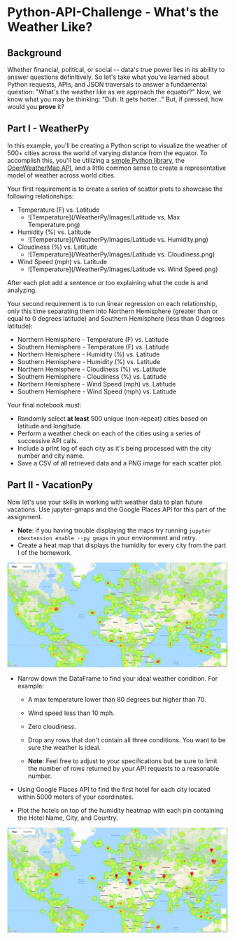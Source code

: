 # Python-API-Challenge - What's the Weather Like?

## Background

Whether financial, political, or social -- data's true power lies in its ability to answer questions definitively. So let's take what you've learned about Python requests, APIs, and JSON traversals to answer a fundamental question: "What's the weather like as we approach the equator?"
Now, we know what you may be thinking: "Duh. It gets hotter..."
But, if pressed, how would you **prove** it?

## Part I - WeatherPy

In this example, you'll be creating a Python script to visualize the weather of 500+ cities across the world of varying distance from the equator. To accomplish this, you'll be utilizing a [simple Python library](https://pypi.python.org/pypi/citipy), the [OpenWeatherMap API](https://openweathermap.org/api), and a little common sense to create a representative model of weather across world cities.

Your first requirement is to create a series of scatter plots to showcase the following relationships:

* Temperature (F) vs. Latitude
	* ![Temperature](/WeatherPy/Images/Latitude vs. Max Temperature.png)
* Humidity (%) vs. Latitude
	* ![Temperature](/WeatherPy/Images/Latitude vs. Humidity.png)
* Cloudiness (%) vs. Latitude
	* ![Temperature](/WeatherPy/Images/Latitude vs. Cloudiness.png)
* Wind Speed (mph) vs. Latitude
	* ![Temperature](/WeatherPy/Images/Latitude vs. Wind Speed.png)

After each plot add a sentence or too explaining what the code is and analyzing.

Your second requirement is to run linear regression on each relationship, only this time separating them into Northern Hemisphere (greater than or equal to 0 degrees latitude) and Southern Hemisphere (less than 0 degrees latitude):

* Northern Hemisphere - Temperature (F) vs. Latitude
* Southern Hemisphere - Temperature (F) vs. Latitude
* Northern Hemisphere - Humidity (%) vs. Latitude
* Southern Hemisphere - Humidity (%) vs. Latitude
* Northern Hemisphere - Cloudiness (%) vs. Latitude
* Southern Hemisphere - Cloudiness (%) vs. Latitude
* Northern Hemisphere - Wind Speed (mph) vs. Latitude
* Southern Hemisphere - Wind Speed (mph) vs. Latitude

Your final notebook must:

* Randomly select **at least** 500 unique (non-repeat) cities based on latitude and longitude.
* Perform a weather check on each of the cities using a series of successive API calls.
* Include a print log of each city as it's being processed with the city number and city name.
* Save a CSV of all retrieved data and a PNG image for each scatter plot.

## Part II - VacationPy


Now let's use your skills in working with weather data to plan future vacations. Use jupyter-gmaps and the Google Places API for this part of the assignment.

* **Note**: if you having trouble displaying the maps try running `jupyter nbextension enable --py gmaps` in your environment and retry.
* Create a heat map that displays the humidity for every city from the part I of the homework.

![Humidty](/VacationPy/Images/humidty.png)

* Narrow down the DataFrame to find your ideal weather condition. For example:

    * A max temperature lower than 80 degrees but higher than 70.


    * Wind speed less than 10 mph.


    * Zero cloudiness.


    * Drop any rows that don't contain all three conditions. You want to be sure the weather is ideal.


    * **Note**: Feel free to adjust to your specifications but be sure to limit the number of rows returned by your API requests to a reasonable number.

* Using Google Places API to find the first hotel for each city located within 5000 meters of your coordinates.

* Plot the hotels on top of the humidity heatmap with each pin containing the Hotel Name, City, and Country.

![Hotels](/VacationPy/Images/hotel.png)




